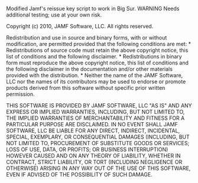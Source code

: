 Modified Jamf's reissue key script to work in Big Sur. WARNING Needs additional testing; use at your own risk.

Copyright (c) 2010, JAMF Software, LLC. All rights reserved.

   Redistribution and use in source and binary forms, with or without
   modification, are permitted provided that the following conditions are met:
           * Redistributions of source code must retain the above copyright
             notice, this list of conditions and the following disclaimer.
           * Redistributions in binary form must reproduce the above copyright
             notice, this list of conditions and the following disclaimer in the
             documentation and/or other materials provided with the distribution.
           * Neither the name of the JAMF Software, LLC nor the
             names of its contributors may be used to endorse or promote products
             derived from this software without specific prior written permission.

   THIS SOFTWARE IS PROVIDED BY JAMF SOFTWARE, LLC "AS IS" AND ANY
   EXPRESS OR IMPLIED WARRANTIES, INCLUDING, BUT NOT LIMITED TO, THE IMPLIED
   WARRANTIES OF MERCHANTABILITY AND FITNESS FOR A PARTICULAR PURPOSE ARE
   DISCLAIMED. IN NO EVENT SHALL JAMF SOFTWARE, LLC BE LIABLE FOR ANY
   DIRECT, INDIRECT, INCIDENTAL, SPECIAL, EXEMPLARY, OR CONSEQUENTIAL DAMAGES
   (INCLUDING, BUT NOT LIMITED TO, PROCUREMENT OF SUBSTITUTE GOODS OR SERVICES;
   LOSS OF USE, DATA, OR PROFITS; OR BUSINESS INTERRUPTION) HOWEVER CAUSED AND
   ON ANY THEORY OF LIABILITY, WHETHER IN CONTRACT, STRICT LIABILITY, OR TORT
   (INCLUDING NEGLIGENCE OR OTHERWISE) ARISING IN ANY WAY OUT OF THE USE OF THIS
   SOFTWARE, EVEN IF ADVISED OF THE POSSIBILITY OF SUCH DAMAGE.
